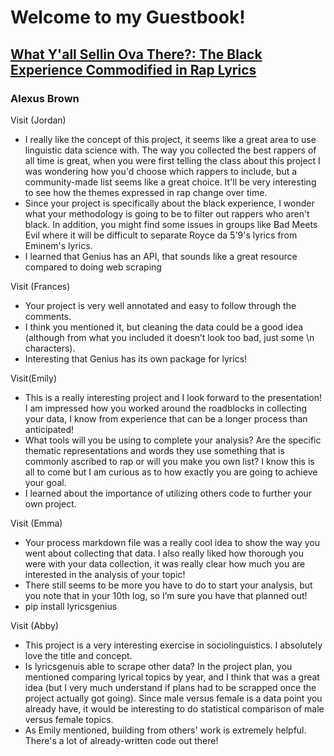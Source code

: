 # Welcome to my Guestbook!
## [What Y'all Sellin Ova There?: The Black Experience Commodified in Rap Lyrics](https://github.com/Data-Science-for-Linguists-2021/Rapper_Topic_Modeling)
### Alexus Brown

Visit (Jordan)
- I really like the concept of this project, it seems like a great area to use linguistic data science with. The way you collected the best rappers of all time is great, when you were first telling the class about this project I was wondering how you'd choose which rappers to include, but a community-made list seems like a great choice. It'll be very interesting to see how the themes expressed in rap change over time.
- Since your project is specifically about the black experience, I wonder what your methodology is going to be to filter out rappers who aren't black. In addition, you might find some issues in groups like Bad Meets Evil where it will be difficult to separate Royce da 5'9's lyrics from Eminem's lyrics.
- I learned that Genius has an API, that sounds like a great resource compared to doing web scraping

Visit (Frances)
- Your project is very well annotated and easy to follow through the comments.
- I think you mentioned it, but cleaning the data could be a good idea (although from what you included it doesn’t look too bad, just some \n characters).
- Interesting that Genius has its own package for lyrics!

Visit(Emily)
- This is a really interesting project and I look forward to the presentation! I am impressed how you worked around the roadblocks in collecting your data, I know from experience that can be a longer process than anticipated!
- What tools will you be using to complete your analysis? Are the specific thematic representations and words they use something that is commonly ascribed to rap or will you make you own list? I know this is all to come but I am curious as to how exactly you are going to achieve your goal.
- I learned about the importance of utilizing others code to further your own project.

Visit (Emma)
- Your process markdown file was a really cool idea to show the way you went about collecting that data. I also really liked how thorough you were with your data collection, it was really clear how much you are interested in the analysis of your topic!
- There still seems to be more you have to do to start your analysis, but you note that in your 10th log, so I’m sure you have that planned out!
- pip install lyricsgenius

Visit (Abby)
- This project is a very interesting exercise in sociolinguistics.  I absolutely love the title and concept.
- Is lyricsgenuis able to scrape other data?  In the project plan, you mentioned comparing lyrical topics by year, and I think that was a great idea (but I very much understand if plans had to be scrapped once the project actually got going).  Since male versus female is a data point you already have, it would be interesting to do statistical comparison of male versus female topics.
- As Emily mentioned, building from others' work is extremely helpful.  There's a lot of already-written code out there!